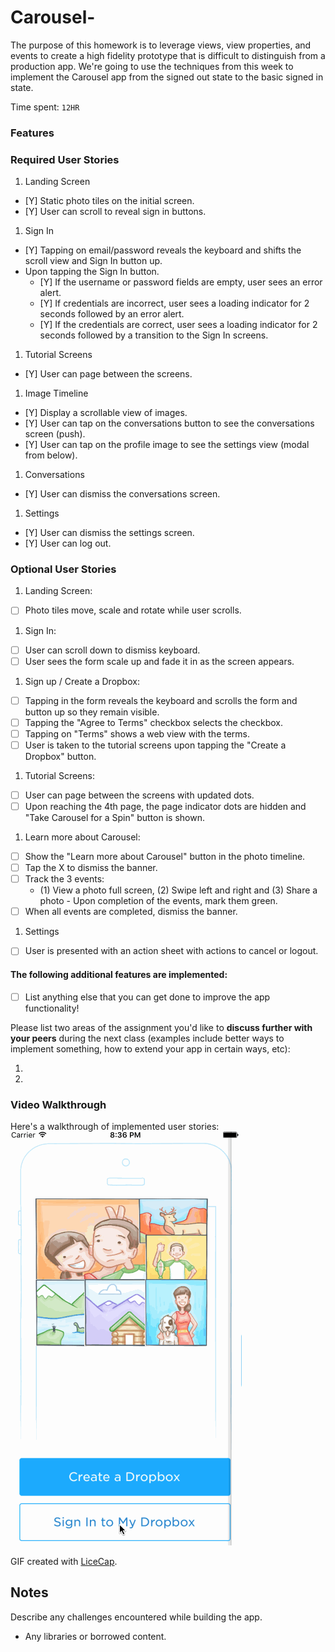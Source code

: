 # Carousel-
The purpose of this homework is to leverage views, view properties, and events to create a high fidelity prototype that is difficult to distinguish from a production app. We're going to use the techniques from this week to implement the Carousel app from the signed out state to the basic signed in state.

Time spent: `12HR`

### Features

### Required User Stories

1. Landing Screen
  - [Y] Static photo tiles on the initial screen.
  - [Y] User can scroll to reveal sign in buttons.
1. Sign In
  - [Y] Tapping on email/password reveals the keyboard and shifts the scroll view and Sign In button up.
  - Upon tapping the Sign In button.
     - [Y] If the username or password fields are empty, user sees an error alert.
     - [Y] If credentials are incorrect, user sees a loading indicator for 2 seconds followed by an error alert.
     - [Y] If the credentials are correct, user sees a loading indicator for 2 seconds followed by a transition to the Sign In screens.
1. Tutorial Screens
  - [Y] User can page between the screens.
1. Image Timeline
  - [Y] Display a scrollable view of images.
  - [Y] User can tap on the conversations button to see the conversations screen (push).
  - [Y] User can tap on the profile image to see the settings view (modal from below).
1. Conversations
  - [Y] User can dismiss the conversations screen.
1. Settings
  - [Y] User can dismiss the settings screen.
  - [Y] User can log out.

### Optional User Stories

1. Landing Screen:  
  - [ ] Photo tiles move, scale and rotate while user scrolls.
1. Sign In:
  - [ ] User can scroll down to dismiss keyboard.
  - [ ] User sees the form scale up and fade it in as the screen appears.
1. Sign up / Create a Dropbox:
  - [ ] Tapping in the form reveals the keyboard and scrolls the form and button up so they remain visible.
  - [ ] Tapping the "Agree to Terms" checkbox selects the checkbox.
  - [ ] Tapping on "Terms" shows a web view with the terms.
  - [ ] User is taken to the tutorial screens upon tapping the "Create a Dropbox" button.
1. Tutorial Screens:
  - [ ] User can page between the screens with updated dots.
  - [ ] Upon reaching the 4th page, the page indicator dots are hidden and "Take Carousel for a Spin" button is shown.
1. Learn more about Carousel:
  - [ ] Show the "Learn more about Carousel" button in the photo timeline.
  - [ ] Tap the X to dismiss the banner.
  - [ ] Track the 3 events:
     - (1) View a photo full screen, (2) Swipe left and right and (3) Share a photo  - Upon completion of the events, mark them green.
  - [ ] When all events are completed, dismiss the banner.
1. Settings
  - [ ] User is presented with an action sheet with actions to cancel or logout.


#### The following **additional** features are implemented:

- [ ] List anything else that you can get done to improve the app functionality!

Please list two areas of the assignment you'd like to **discuss further with your peers** during the next class (examples include better ways to implement something, how to extend your app in certain ways, etc):

1. 
2. 

### Video Walkthrough 

Here's a walkthrough of implemented user stories:
<img src='Carosal.gif' title='Video Walkthrough' width='' alt='Video Walkthrough' />

GIF created with [LiceCap](http://www.cockos.com/licecap/).



## Notes

Describe any challenges encountered while building the app.

* Any libraries or borrowed content.
